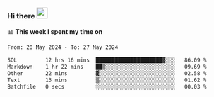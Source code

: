### Hi there <a href="https://www.gautamkrishnar.com/"><img src="https://media.giphy.com/media/hvRJCLFzcasrR4ia7z/giphy.gif" width="25px"></a>

📊 **This week I spent my time on**

<!--START_SECTION:waka-->

```txt
From: 20 May 2024 - To: 27 May 2024

SQL         12 hrs 16 mins  █████████████████████▓░░░   86.09 %
Markdown    1 hr 22 mins    ██▒░░░░░░░░░░░░░░░░░░░░░░   09.69 %
Other       22 mins         ▓░░░░░░░░░░░░░░░░░░░░░░░░   02.58 %
Text        13 mins         ▒░░░░░░░░░░░░░░░░░░░░░░░░   01.62 %
Batchfile   0 secs          ░░░░░░░░░░░░░░░░░░░░░░░░░   00.03 %
```

<!--END_SECTION:waka-->
